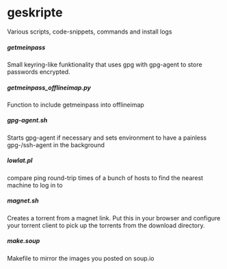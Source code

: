 geskripte
=========

Various scripts, code-snippets, commands and install logs 

##### getmeinpass
Small keyring-like funktionality that uses gpg with gpg-agent to store passwords encrypted.

##### getmeinpass\_offlineimap.py
Function to include getmeinpass into offlineimap

##### gpg-agent.sh
Starts gpg-agent if necessary and sets environment to have a painless gpg-/ssh-agent in the background

##### lowlat.pl
compare ping round-trip times of a bunch of hosts to find the nearest machine to log in to

##### magnet.sh
Creates a torrent from a magnet link. Put this in your browser and configure your torrent client to pick up the torrents from the download directory.

##### make.soup
Makefile to mirror the images you posted on soup.io
 
